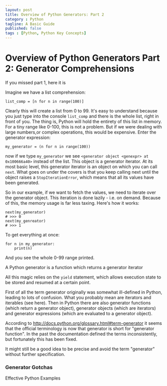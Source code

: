 ```yaml
---
layout: post
title: Overview of Python Generators: Part 2
category : Python 
tagline: A Basic Guide
published: false
tags : [Python, Python Key Concepts]
---
```


# Overview of Python Generators Part 2: Generator Comprehensions

If you missed part 1, here it is

Imagine we have a list comprehension:

```buildoutcfg
list_comp = [n for n in range(100)]
```

Clearly this will create a list from 0 to 99. It's easy to understand because you just type
into the console `list_comp` and there is the whole list, right in front of you. 
The thing is, Python will hold the entirety of this list in memory. For a tiny range like 0-100,
this is not a problem. But if we were dealing with large numbers,or complex operations, 
this would be expensive. Enter the generator expression:

```buildoutcfg
my_generator = (n for n in range(100))
```

now if we type `my_generator` we see `<generator object <genexpr> at 0x100666a40>` instead of the
list. This object is a generator iterator. At its most basic level, this generator iterator is an
object on which you can call `next`. What goes on under the covers is that you keep calling next
until the object raises a `StopIterationError`, which means that all its values have been generated.

So in our example, if we want to fetch the values, we need to iterate over the generator object.
 This iteration is done lazily - i.e. on demand. Because of this, the memory usage is far less taxing.
 Here's how it works:
 
 ```buildoutcfg
next(my_generator)
# >>> 0
next(my_genreator)
# >>> 1
```

To get everything at once:
```buildoutcfg
for n in my_generator:
    print(n)
```
And you see the whole 0-99 range printed.


A Python generator is a function which returns a generator iterator

All this magic relies on the `yield` statement, which allows execution state to be stored
and resumed at a certain point.

First of all the term generator originally was somewhat ill-defined in Python, 
leading to lots of confusion. What you probably mean are iterators and iterables (see here). 
Then in Python there are also generator functions (which return a generator object), 
generator objects (which are iterators) and generator expressions 
(which are evaluated to a generator object).

According to http://docs.python.org/glossary.html#term-generator it seems that the official terminology is now that generator is short for "generator function". In the past the documentation defined the terms inconsistently, but fortunately this has been fixed.

It might still be a good idea to be precise and avoid the term "generator" without further specification.


### Generator Gotchas

Effective Python Examples